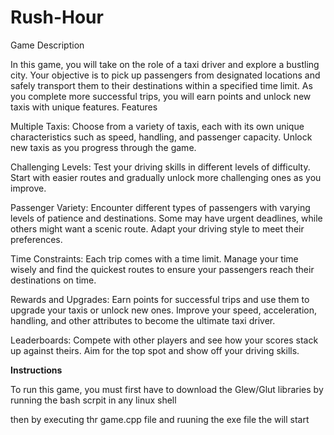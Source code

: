 # Rush-Hour
Game Description

In this game, you will take on the role of a taxi driver and explore a bustling city. Your objective is to pick up passengers from designated locations and safely transport them to their destinations within a specified time limit. As you complete more successful trips, you will earn points and unlock new taxis with unique features.
Features

Multiple Taxis: Choose from a variety of taxis, each with its own unique characteristics such as speed, handling, and passenger capacity. Unlock new taxis as you progress through the game.
    
Challenging Levels: Test your driving skills in different levels of difficulty. Start with easier routes and gradually unlock more challenging ones as you improve.

Passenger Variety: Encounter different types of passengers with varying levels of patience and destinations. Some may have urgent deadlines, while others might want a scenic route. Adapt your driving style to meet their preferences.

Time Constraints: Each trip comes with a time limit. Manage your time wisely and find the quickest routes to ensure your passengers reach their destinations on time.

Rewards and Upgrades: Earn points for successful trips and use them to upgrade your taxis or unlock new ones. Improve your speed, acceleration, handling, and other attributes to become the ultimate taxi driver.

Leaderboards: Compete with other players and see how your scores stack up against theirs. Aim for the top spot and show off your driving skills.

**Instructions**

To run this game, you must first have to download the Glew/Glut libraries
by running the bash scrpit in any linux shell

then by executing thr game.cpp file and ruuning the exe file the will start

